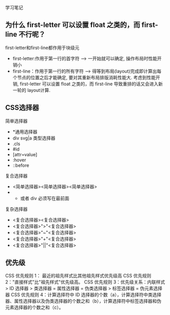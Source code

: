 学习笔记

## 为什么 first-letter 可以设置 float 之类的，而 first-line 不行呢？
first-letter和first-line都作用于块级元
- first-letter:作用于第一行的首字符 --> 一开始就可以确定, 操作布局时性能开销小
- first-line：作用于第一行的所有字符 --> 得等到布局(layout)完成即计算出每个节点的位置之后才能确定, 要对其重新布局排版消耗性能大.
考虑到性能开销, first-letter 可以设置 float 之类的，而 first-line 导致重排的话又会进入新一轮的 layout计算.

## CSS选择器
简单选择器  
- *通用选择器  
- div svg|a 类型选择器
- .cls
- #id
- [attr=value]
- :hover
- ::before

复合选择器  
- <简单选择器><简单选择器><简单选择器>
- * 或者 div 必须写在最前面

复杂选择器  
- <复合选择器><sp><复合选择器>
- <复合选择器>">"<复合选择器>
- <复合选择器>"~"<复合选择器>
- <复合选择器>"+"<复合选择器>
- <复合选择器>"||"<复合选择器>

## 优先级
CSS 优先规则 1： 最近的祖先样式比其他祖先样式优先级高
CSS 优先规则 2："直接样式"比"祖先样式"优先级高。
CSS 优先规则 3：优先级关系：内联样式 > ID 选择器 > 类选择器 = 属性选择器 = 伪类选择器 > 标签选择器 = 伪元素选择器
CSS 优先规则 4：计算选择符中 ID 选择器的个数（a），计算选择符中类选择器、属性选择器以及伪类选择器的个数之和（b），计算选择符中标签选择器和伪元素选择器的个数之和（c）。 
